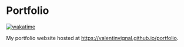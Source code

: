 # Portfolio

[![wakatime](https://wakatime.com/badge/user/a700230c-ba51-4378-8fbc-fbcb542401ed/project/efac0ced-a883-4b91-b610-1a8364ddbfda.svg)](https://wakatime.com/badge/user/a700230c-ba51-4378-8fbc-fbcb542401ed/project/efac0ced-a883-4b91-b610-1a8364ddbfda)

My portfolio website hosted at https://valentinvignal.github.io/portfolio.
